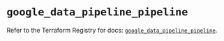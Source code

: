 # `google_data_pipeline_pipeline`

Refer to the Terraform Registry for docs: [`google_data_pipeline_pipeline`](https://registry.terraform.io/providers/hashicorp/google/5.31.1/docs/resources/data_pipeline_pipeline).

